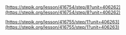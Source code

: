 [https://stepik.org/lesson/416754/step/8?unit=406262](https://stepik.org/lesson/416754/step/8?unit=406262)

[https://stepik.org/lesson/416755/step/1?unit=406263](https://stepik.org/lesson/416755/step/1?unit=406263)
